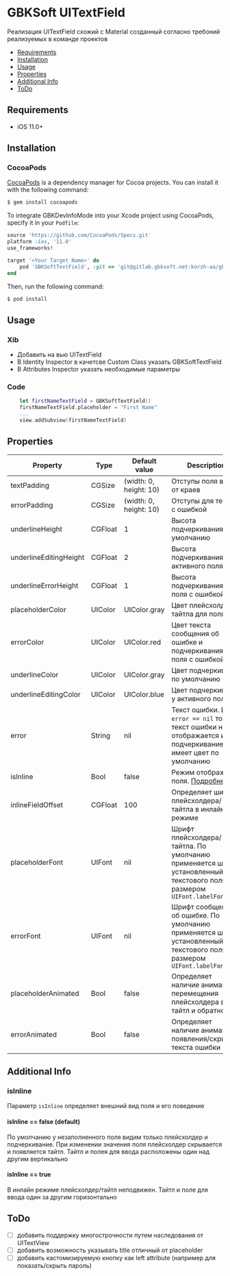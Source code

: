 # GBKSoft UITextField

Реализация UITextField схожий с Material созданный согласно требоний реализуемых в команде проектов 

- [Requirements](#requirements)
- [Installation](#installation)
- [Usage](#usage)
- [Properties](#properties)
- [Additional Info](#additional-info)
- [ToDo](#todo)

## Requirements 
- iOS 11.0+

## Installation

### CocoaPods

[CocoaPods](http://cocoapods.org) is a dependency manager for Cocoa projects. You can install it with the following command:

```bash
$ gem install cocoapods
```

To integrate GBKDevInfoMode into your Xcode project using CocoaPods, specify it in your `Podfile`:

```ruby
source 'https://github.com/CocoaPods/Specs.git'
platform :ios, '11.0'
use_frameworks!

target '<Your Target Name>' do
    pod 'GBKSoftTextField', :git => 'git@gitlab.gbksoft.net:korzh-aa/gbksofttextfield.git'
end
```

Then, run the following command:

```bash
$ pod install
```

## Usage

### Xib

- Добавить на вью UITextField 
- В Identity Inspector в качетсве Custom Class указать GBKSoftTextField
- В Attributes Inspector указать необходимые параметры

### Code
```swift
    let firstNameTextField = GBKSoftTextField()
    firstNameTextField.placeholder = "First Name"
    ...
    view.addSubview(firstNameTextField)
```

## Properties

| Property | Type | Default value | Description | @IBInspectable |
| --- | --- | --- | --- | --- |
| textPadding | CGSize | (width: 0, height: 10) | Отступы поля ввода от краев | [x] |
| errorPadding | CGSize | (width: 0, height: 10) | Отступы для текста с ошибкой | [x] |
| underlineHeight | CGFloat | 1 | Высота подчеркивания по умолчанию | [x] |
| underlineEditingHeight | CGFloat | 2 | Высота подчеркивания у активного поля | [x] |
| underlineErrorHeight | CGFloat | 1 | Высота подчеркивания у поля с ошибкой | [x] |
| placeholderColor | UIColor | UIColor.gray | Цвет плейсхолдера/тайтла для поля | [x] |
| errorColor | UIColor | UIColor.red | Цвет текста сообщения об ошибке и подчеркивания у поля с ошибкой | [x] |
| underlineColor | UIColor | UIColor.gray | Цвет подчеркивания по умолчанию | [x] |
| underlineEditingColor | UIColor | UIColor.blue | Цвет подчеркивания у активного поля | [x] |
| error | String | nil | Текст ошибки. Если `error == nil` то текст ошибки не отображается и подчеркивание имеет цвет по умолчанию | [x] |
| isInline | Bool | false | Режим отображения поля. [Подробнее](#isInline)  | [x] |
| inlineFieldOffset | CGFloat | 100 | Определяет ширину плейсхолдера/тайтла в инлайн режиме | [x] |
| placeholderFont | UIFont | nil | Шрифт плейсхолдера/тайтла. По умолчанию применяется шрифт установленный для текстового поля с размером `UIFont.labelFontSize` | [ ] |
| errorFont | UIFont | nil | Шрифт  сообщения об ошибке. По умолчанию применяется шрифт установленный для текстового поля с размером `UIFont.labelFontSize` | [ ] |
| placeholderAnimated | Bool | false | Определяет наличие анимации у перемещения плейсхолдера в тайтл и обратно  | [x] |
| errorAnimated | Bool | false | Определяет наличие анимации у появления/скрытия текста ошибки | [x] |


## Additional Info

### isInline 

Параметр `isInline` определяет внешний вид поля и его поведение

#### isInline == false (default)

По умолчанию у незаполненного поля видим только плейсхолдер и подчеркивание. При изменении значения поля плейсхолдер скрывается и появляется тайтл. Тайтл и полея для ввода расположены один над другим вертикально

#### isInline == true

В инлайн режиме плейсхолдер/тайтл неподвижен. Тайтл и поле для ввода один за другим горизонтально


## ToDo

- [ ] добавить поддержку многострочности путем наследования от UITextView
- [ ] добавить возможность указывать title отличный от placeholder
- [ ] добавить кастомизируемую кнопку как left attribute (например для показать/скрыть пароль)
